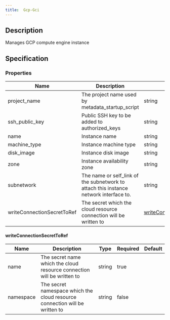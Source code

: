 ```yaml
---
title:  Gcp-Gci
---
```


## Description

Manages GCP compute engine instance

## Specification


### Properties

 Name | Description | Type | Required | Default 
 ------------ | ------------- | ------------- | ------------- | ------------- 
 project_name | The project name used by metadata_startup_script | string | false |  
 ssh_public_key | Public SSH key to be added to authorized_keys | string | true |  
 name | Instance name | string | true |  
 machine_type | Instance machine type | string | true |  
 disk_image | Instance disk image | string | true |  
 zone | Instance availability zone | string | true |  
 subnetwork | The name or self_link of the subnetwork to attach this instance network interface to. | string | true |  
 writeConnectionSecretToRef | The secret which the cloud resource connection will be written to | [writeConnectionSecretToRef](#writeConnectionSecretToRef) | false |  


#### writeConnectionSecretToRef

 Name | Description | Type | Required | Default 
 ------------ | ------------- | ------------- | ------------- | ------------- 
 name | The secret name which the cloud resource connection will be written to | string | true |  
 namespace | The secret namespace which the cloud resource connection will be written to | string | false |  
